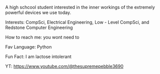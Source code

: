 A high schcool student interested in the inner workings of the extremely powerful devices we use today. 

Interests: CompSci, Electrical Engineering, Low - Level CompSci, and Redstone Computer Engineering

How to reach me: you wont need to

Fav Language: Python

Fun Fact: I am lactose intolerant

YT: https://www.youtube.com/@thesupremepebble3690

<!---
thewhynow/thewhynow is a ✨ special ✨ repository because its `README.md` (this file) appears on your GitHub profile.
You can click the Preview link to take a look at your changes.
--->
